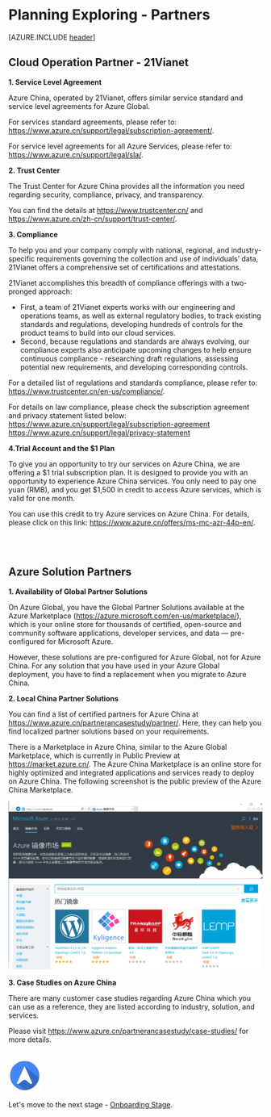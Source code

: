 <properties
	pageTitle="Global Customer Playbook planning-explore-partners | Azure"
	description="Global Customer Playbook planning-explore-partners"
	services="global-customer-playbook"
	documentationCenter=""
	authors="jtong"
	manager="edwinc"
	editor=""
	tags="global-customer-playbook"/>

<tags
	ms.service="migration-lifecycle-planning"
	ms.workload=""
	ms.tgt_pltfrm=""
	ms.devlang="na"
	ms.topic="article"
	ms.date="12/26/2016"
	wacn.date="12/26/2016"
	wacn.lang="en"
	ms.author="jtong"/>


# Planning Exploring - Partners

[AZURE.INCLUDE [header](../../../includes/planning-explore.md)]

## Cloud Operation Partner - 21Vianet

**1. Service Level Agreement**

Azure China, operated by 21Vianet, offers similar service standard and service level agreements for Azure Global.
 
For services standard agreements, please refer to: <https://www.azure.cn/support/legal/subscription-agreement/>.
 
For service level agreements for all Azure Services, please refer to:
<https://www.azure.cn/support/legal/sla/>.

**2. Trust Center**

The Trust Center for Azure China provides all the information you need regarding security, compliance, privacy, and transparency.
 
You can find the details at <https://www.trustcenter.cn/> and <https://www.azure.cn/zh-cn/support/trust-center/>.

**3. Compliance**

To help you and your company comply with national, regional, and industry-specific requirements governing the collection and use of individuals’ data, 21Vianet offers a comprehensive set of certifications and attestations.
 
21Vianet accomplishes this breadth of compliance offerings with a two-pronged approach:

- First, a team of 21Vianet experts works with our engineering and operations teams, as well as external regulatory bodies, to track existing standards and regulations, developing hundreds of controls for the product teams to build into our cloud services.
- Second, because regulations and standards are always evolving, our compliance experts also anticipate upcoming changes to help ensure continuous compliance - researching draft regulations, assessing potential new requirements, and developing corresponding controls.
 
For a detailed list of regulations and standards compliance, please refer to: <https://www.trustcenter.cn/en-us/compliance/>.
 
For details on law compliance, please check the subscription agreement and privacy statement listed below:
</br>
<https://www.azure.cn/support/legal/subscription-agreement>
</br>
<https://www.azure.cn/support/legal/privacy-statement>
 
**4.Trial Account and the $1 Plan**

To give you an opportunity to try our services on Azure China, we are offering a $1 trial subscription plan. It is designed to provide you with an opportunity to experience Azure China services. You only need to pay one yuan (RMB), and you get $1,500 in credit to access Azure services, which is valid for one month.
 
You can use this credit to try Azure services on Azure China. For details, please click on this link: <https://www.azure.cn/offers/ms-mc-azr-44p-en/>.
 
</br>
</br>

## Azure Solution Partners

**1. Availability of Global Partner Solutions**

On Azure Global, you have the Global Partner Solutions available at the Azure Marketplace (<https://azure.microsoft.com/en-us/marketplace/>), which is your online store for thousands of certified, open-source and community software applications, developer services, and data — pre-configured for Microsoft Azure. 
 
However, these solutions are pre-configured for Azure Global, not for Azure China. For any solution that you have used in your Azure Global deployment, you have to find a replacement when you migrate to Azure China.

**2. Local China Partner Solutions**

You can find a list of certified partners for Azure China at <https://www.azure.cn/partnerancasestudy/partner/>. Here, they can help you find localized partner solutions based on your requirements.

There is a Marketplace in Azure China, similar to the Azure Global Marketplace, which is currently in Public Preview at <https://market.azure.cn/>. The Azure China Marketplace is an online store for highly optimized and integrated applications and services ready to deploy on Azure China. The following screenshot is the public preview of the Azure China Marketplace.

![img](../../media/marketplace.png)

**3. Case Studies on Azure China**

There are many customer case studies regarding Azure China which you can use as a reference, they are listed according to industry, solution, and services.
 
Please visit <https://www.azure.cn/partnerancasestudy/case-studies/> for more details.
</br>
</br>

![navigation](../../media/navigation.png)

Let's move to the next stage - [Onboarding Stage](/solutions/global-customer/onboarding/explore/policies/).


